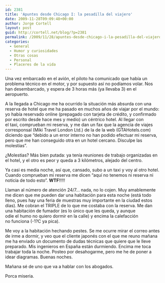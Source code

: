 ```yaml
---
id: 2381
title: 'Apuntes desde Chicago I: la pesadilla del viajero'
date: 2009-11-28T09:09:48+00:00
author: Jorge Cortell
layout: post
guid: http://cortell.net/blog/?p=2381
permalink: /2009/11/28/apuntes-desde-chicago-i-la-pesadilla-del-viajero/
categories:
  - General
  - Humor y curiosidades
  - Otras cosas
  - Personal
  - Placeres de la vida
---
```

Una vez embarcado en el avión, el piloto ha comunicado que había un problema técnico en el motor, y por supuesto así no podíamos volar. Nos han desembarcado, y espera de 3 horas más (ya llevaba 3) en el aeropuerto.

A la llegada a Chicago me ha ocurrido la situación más absurda con una reserva de hotel que me ha pasado en muchos años de viajar por el mundo: yo había reservado online (prepagado con tarjeta de crédito, y confirmado por escrito desde hace mes y medio) un céntrico hotel. Al llegar con el taxi, comprueban mi reserva, y me dan un fax que la agencia de viajes corresponsal (Miki Travel London Ltd.) de la de la web (GTAHotels.com) diciendo que &#8220;debido a un error interno no han podido efectuar mi reserva, pero que me han conseguido otra en un hotel cercano. Disculpe las molestias&#8221;.

¿Molestias? Más bien putada: ya tenía reuniones de trabajo organizadas en el hotel, y el otro es peor y queda a 3 kilómetros, alejado del centro.

Ya casi es media noche, así que, cansado, subo a un taxi y voy al otro hotel. Cuando comprueban mi reserva me dicen &#8220;aquí no tenemos ni reserva ni noticia de todo esto&#8221;. **WTF**!!!!!

Llaman al número de atención 24/7&#8230; nada, no lo cojen. Muy amablemente me dicen que me pueden dar una habitación para esta noche (está todo lleno, pues hay una feria de muestras muy importante en la ciudad estos días). Me cobran el TRIPLE de lo que me costaba con la reserva. Me dan una habitación de fumador (es lo único que les queda, y aunque odie el humo no quiero dormir en la calle) y encima la calefacción no funciona (-1?C ya pica).

Me voy a la habitación hechando pestes. Se me ocurre mirar el correo antes de irme a dormir, y veo que el cliente japonés con el que me reuno mañana me ha enviado un documento de dudas técnicas que quiere que le lleve preparado. Mis ingenieros en España están durmiendo. Encima me toca trabajar toda la noche. Posteo por desahogarme, pero me he de poner a idear diagramas. Buenas noches.

Mañana sé de uno que va a hablar con los abogados.

Porca miseria.